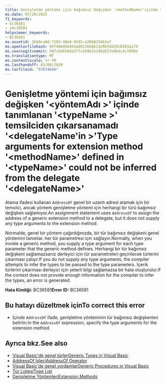 ```yaml
---
title: Genişletme yöntemi için bağımsız değişken '<methodName>'içinde tanımlanan'<typeName>'temsilciden çıkarsanamadı'<delegateName>'
ms.date: 07/20/2015
f1_keywords:
- bc36581
- vbc36581
helpviewer_keywords:
- BC36581
ms.assetid: 2bb9ca8d-7293-40e9-9285-e20b8254b3af
ms.openlocfilehash: 05f40b45b454a0013bbbb11e9676b19c0583a17d
ms.sourcegitcommit: 58fc0e6564a37fa1b9b1b140a637e864c4cf696e
ms.translationtype: MT
ms.contentlocale: tr-TR
ms.lasthandoff: 03/08/2019
ms.locfileid: "57674646"
---
```

# <a name="type-arguments-for-extension-method-methodname-defined-in-typename-could-not-be-inferred-from-the-delegate-delegatename"></a><span data-ttu-id="fe311-102">Genişletme yöntemi için bağımsız değişken '\<yöntemAdı >' içinde tanımlanan '\<typeName >' temsilciden çıkarsanamadı '\<delegateName'in >'</span><span class="sxs-lookup"><span data-stu-id="fe311-102">Type arguments for extension method '\<methodName>' defined in '\<typeName>' could not be inferred from the delegate '\<delegateName>'</span></span>

<span data-ttu-id="fe311-103">Atama ifadesi kullanan `AddressOf` genel bir uzantı adresi atamak için bir temsilci, ancak yöntem genişletme yöntemi için herhangi bir türü bağımsız değişken sağlamıyor.</span><span class="sxs-lookup"><span data-stu-id="fe311-103">An assignment statement uses `AddressOf` to assign the address of a generic extension method to a delegate, but it does not supply any type arguments to the extension method.</span></span>

<span data-ttu-id="fe311-104">Normalde, genel bir yöntem çağırdığınızda, bir tür bağımsız değişkeni genel yöntemini tanımlar. her tür parametresi için sağlayın.</span><span class="sxs-lookup"><span data-stu-id="fe311-104">Normally, when you invoke a generic method, you supply a type argument for each type parameter that the generic method defines.</span></span> <span data-ttu-id="fe311-105">Herhangi bir tür bağımsız değişkeni sağlamazsanız derleyici için tür parametreleri geçirilecek türlerini çıkarması çalışır.</span><span class="sxs-lookup"><span data-stu-id="fe311-105">If you do not supply any type arguments, the compiler attempts to infer the types to be passed to the type parameters.</span></span> <span data-ttu-id="fe311-106">İçerik türlerini çıkarması derleyici için yeterli bilgi sağlamazsa bir hata oluşturulur.</span><span class="sxs-lookup"><span data-stu-id="fe311-106">If the context does not provide enough information for the compiler to infer the types, an error is generated.</span></span>

<span data-ttu-id="fe311-107">**Hata Kimliği:** BC36581</span><span class="sxs-lookup"><span data-stu-id="fe311-107">**Error ID:** BC36581</span></span>

## <a name="to-correct-this-error"></a><span data-ttu-id="fe311-108">Bu hatayı düzeltmek için</span><span class="sxs-lookup"><span data-stu-id="fe311-108">To correct this error</span></span>

- <span data-ttu-id="fe311-109">İçinde `AddressOf` ifade, genişletme yönteminin tür bağımsız değişkenleri belirtin.</span><span class="sxs-lookup"><span data-stu-id="fe311-109">In the `AddressOf` expression, specify the type arguments for the extension method.</span></span>

## <a name="see-also"></a><span data-ttu-id="fe311-110">Ayrıca bkz.</span><span class="sxs-lookup"><span data-stu-id="fe311-110">See also</span></span>

- [<span data-ttu-id="fe311-111">Visual Basic'de genel türler</span><span class="sxs-lookup"><span data-stu-id="fe311-111">Generic Types in Visual Basic</span></span>](../../visual-basic/programming-guide/language-features/data-types/generic-types.md)
- [<span data-ttu-id="fe311-112">AddressOf İşleci</span><span class="sxs-lookup"><span data-stu-id="fe311-112">AddressOf Operator</span></span>](../../visual-basic/language-reference/operators/addressof-operator.md)
- [<span data-ttu-id="fe311-113">Visual Basic'de genel yordamlar</span><span class="sxs-lookup"><span data-stu-id="fe311-113">Generic Procedures in Visual Basic</span></span>](../../visual-basic/programming-guide/language-features/data-types/generic-procedures.md)
- [<span data-ttu-id="fe311-114">Tür Listesi</span><span class="sxs-lookup"><span data-stu-id="fe311-114">Type List</span></span>](../../visual-basic/language-reference/statements/type-list.md)
- [<span data-ttu-id="fe311-115">Genişletme Yöntemleri</span><span class="sxs-lookup"><span data-stu-id="fe311-115">Extension Methods</span></span>](../../visual-basic/programming-guide/language-features/procedures/extension-methods.md)

